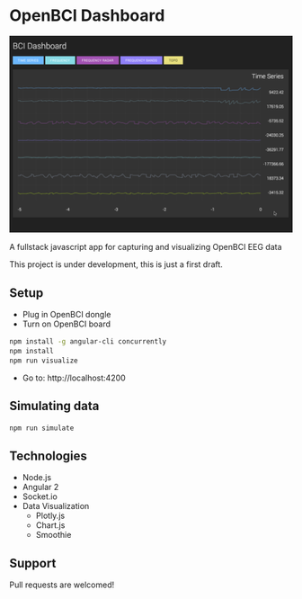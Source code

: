 # OpenBCI Dashboard

![alt text](/assets/preview3.gif "OpenBCI Dashboard Preview")

A fullstack javascript app for capturing and visualizing OpenBCI EEG data

This project is under development, this is just a first draft.

## Setup 

* Plug in OpenBCI dongle
* Turn on OpenBCI board

```bash
npm install -g angular-cli concurrently
npm install
npm run visualize
```

* Go to: http://localhost:4200

## Simulating data

```bash
npm run simulate
```

## Technologies 

* Node.js
* Angular 2
* Socket.io
* Data Visualization
    - Plotly.js
    - Chart.js
    - Smoothie


## Support

Pull requests are welcomed!

